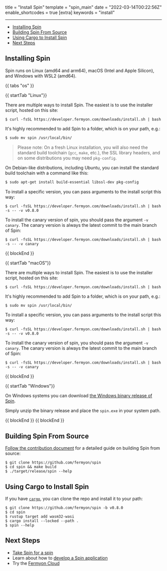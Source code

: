 title = "Install Spin"
template = "spin_main"
date = "2022-03-14T00:22:56Z"
enable_shortcodes = true
[extra]
keywords = "install"

---
- [Installing Spin](#installing-spin)
- [Building Spin From Source](#building-spin-from-source)
- [Using Cargo to Install Spin](#using-cargo-to-install-spin)
- [Next Steps](#next-steps)

## Installing Spin

Spin runs on Linux (amd64 and arm64), macOS (Intel and Apple Silicon), and Windows with WSL2 (amd64).

{{ tabs "os" }}

{{ startTab "Linux"}}

There are multiple ways to install Spin. The easiest is to use the installer script, hosted on this site:

<!-- @selectiveCpy -->

<pre class="bash spin-install" id="spin-install-linux"><code>$ curl -fsSL https://developer.fermyon.com/downloads/install.sh | bash</code></pre>

It's highly recommended to add Spin to a folder, which is on your path, e.g.:

<!-- @selectiveCpy -->

```bash
$ sudo mv spin /usr/local/bin/
```

> Please note: On a fresh Linux installation, you will also need the standard build toolchain
(`gcc`, `make`, etc.), the SSL library headers, and on some distributions you may need `pkg-config`.

On Debian-like distributions, including Ubuntu, you can install the standard build toolchain with a command like this:

<!-- @selectiveCpy -->

```bash
$ sudo apt-get install build-essential libssl-dev pkg-config
```

To install a specific version, you can pass arguments to the install script this way:

<!-- @selectiveCpy -->

<pre class="bash spin-install" id="spin-install-linux-version"><code>$ curl -fsSL https://developer.fermyon.com/downloads/install.sh | bash -s -- -v v0.8.0</code></pre>

To install the canary version of spin, you should pass the argument `-v canary`. The canary version is always the latest commit to the main branch of Spin:

<!-- @selectiveCpy -->

<pre class="bash spin-install" id="spin-install-linux-canary"><code>$ curl -fsSL https://developer.fermyon.com/downloads/install.sh | bash -s -- -v canary</code></pre>

{{ blockEnd }}

{{ startTab "macOS"}}

There are multiple ways to install Spin. The easiest is to use the installer script, hosted on this site:

<!-- @selectiveCpy -->

<pre class="bash spin-install" id="spin-install-macos"><code>$ curl -fsSL https://developer.fermyon.com/downloads/install.sh | bash</code></pre>

It's highly recommended to add Spin to a folder, which is on your path, e.g.:

<!-- @selectiveCpy -->

```bash
$ sudo mv spin /usr/local/bin/
```

To install a specific version, you can pass arguments to the install script this way:

<!-- @selectiveCpy -->

<pre class="bash spin-install" id="spin-install-macos-version"><code>$ curl -fsSL https://developer.fermyon.com/downloads/install.sh | bash -s -- -v v0.8.0</code></pre>

To install the canary version of spin, you should pass the argument `-v canary`. The canary version is always the latest commit to the main branch of Spin:

<!-- @selectiveCpy -->

<pre class="bash spin-install" id="spin-install-macos-canary"><code>$ curl -fsSL https://developer.fermyon.com/downloads/install.sh | bash -s -- -v canary</code></pre>

{{ blockEnd }}

{{ startTab "Windows"}}

On Windows systems you can download <a href="https://github.com/fermyon/spin/releases/tag/v0.8.0" class="spin-install" id="spin-install-windows">the Windows binary release of Spin</a>.

Simply unzip the binary release and place the `spin.exe` in your system path.

{{ blockEnd }}
{{ blockEnd }}

## Building Spin From Source

[Follow the contribution document](./contributing-spin.md) for a detailed guide on building Spin from source:

<!-- @selectiveCpy -->

<pre class="bash spin-install" id="spin-install-source-build"><code>$ git clone https://github.com/fermyon/spin
$ cd spin && make build
$ ./target/release/spin --help
</code></pre>

## Using Cargo to Install Spin

If you have [`cargo`](https://doc.rust-lang.org/cargo/getting-started/installation.html), you can clone the repo and install it to your path:

<!-- @selectiveCpy -->

<pre class="bash spin-install" id="spin-install-source-cargo"><code>$ git clone https://github.com/fermyon/spin -b v0.8.0
$ cd spin
$ rustup target add wasm32-wasi
$ cargo install --locked --path .
$ spin --help
</code></pre>

## Next Steps

- [Take Spin for a spin](./quickstart.md)
- Learn about how to [develop a Spin application](developing)
- Try the [Fermyon Cloud](/cloud/quickstart)
